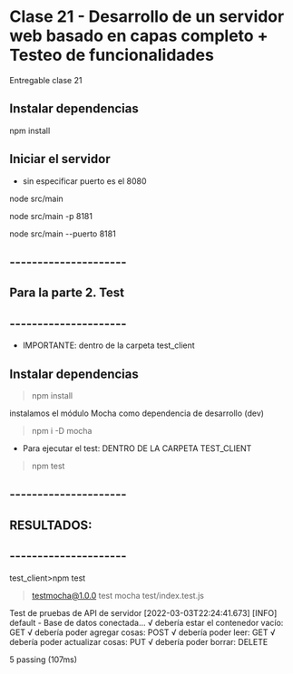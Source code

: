 # Clase 21 - Desarrollo de un servidor web basado en capas completo + Testeo de funcionalidades

Entregable clase 21

## Instalar dependencias

npm install

## Iniciar el servidor

* sin especificar puerto es el 8080

node src/main  

node src/main -p 8181

node src/main --puerto 8181

## ---------------------
## Para la parte 2. Test
## ---------------------
* IMPORTANTE: dentro de la carpeta test_client

## Instalar dependencias

> npm install

instalamos el módulo Mocha como dependencia de desarrollo (dev)
> npm i -D mocha

* Para ejecutar el test:
DENTRO DE LA CARPETA TEST_CLIENT

> npm test

## ---------------------
## RESULTADOS:
## ---------------------
test_client>npm test

> testmocha@1.0.0 test
> mocha test/index.test.js

  Test de pruebas de API de servidor
[2022-03-03T22:24:41.673] [INFO] default - Base de datos conectada...
    √ debería estar el contenedor vacío: GET
    √ debería poder agregar cosas: POST
    √ debería poder leer: GET
    √ debería poder actualizar cosas: PUT
    √ debería poder borrar: DELETE

  5 passing (107ms)